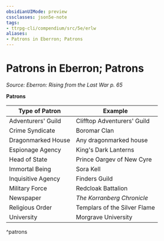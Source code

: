 ```yaml
---
obsidianUIMode: preview
cssclasses: json5e-note
tags:
- ttrpg-cli/compendium/src/5e/erlw
aliases:
- Patrons in Eberron; Patrons
---
```

# Patrons in Eberron; Patrons
*Source: Eberron: Rising from the Last War p. 65* 

**Patrons**

| Type of Patron | Example |
|----------------|---------|
| Adventurers' Guild | Clifftop Adventurers' Guild |
| Crime Syndicate | Boromar Clan |
| Dragonmarked House | Any dragonmarked house |
| Espionage Agency | King's Dark Lanterns |
| Head of State | Prince Oargev of New Cyre |
| Immortal Being | Sora Kell |
| Inquisitive Agency | Finders Guild |
| Military Force | Redcloak Battalion |
| Newspaper | *The Korranberg Chronicle* |
| Religious Order | Templars of the Silver Flame |
| University | Morgrave University |
^patrons